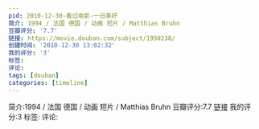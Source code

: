 ```yaml
---
pid: 2010-12-30-看过电影-一日美好
简介: 1994 / 法国 德国 / 动画 短片 / Matthias Bruhn
豆瓣评分: '7.7'
链接: https://movie.douban.com/subject/1950238/
创建时间: '2010-12-30 13:02:32'
我的评分: '3'
标签:
评论:
tags: [douban]
categories: [timeline]
---
```

简介:1994 / 法国 德国 / 动画 短片 / Matthias Bruhn
豆瓣评分:7.7
[链接](https://movie.douban.com/subject/1950238/)
我的评分:3
标签:
评论:
